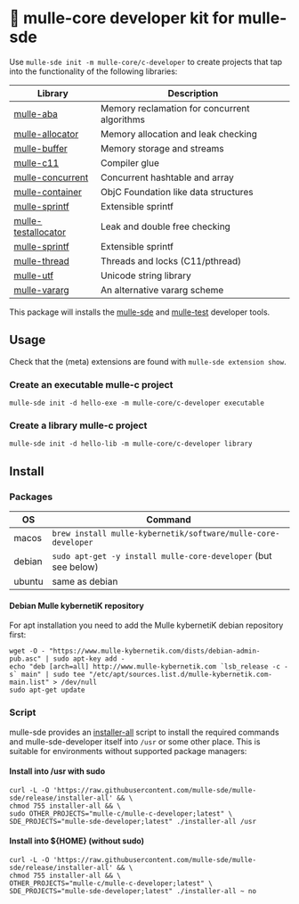 # 🧢 mulle-core developer kit for mulle-sde


Use `mulle-sde init -m mulle-core/c-developer` to create projects
that tap into the functionality of the following libraries:


Library                                                  | Description
---------------------------------------------------------|----------------------------
[mulle-aba](//github.com/mulle-c/mulle-aba)              | Memory reclamation for concurrent algorithms
[mulle-allocator](//github.com/mulle-c/mulle-allocator)  | Memory allocation and leak checking
[mulle-buffer](//github.com/mulle-c/mulle-buffer)        | Memory storage and streams
[mulle-c11](//github.com/mulle-c/mulle-c11)              | Compiler glue
[mulle-concurrent](//github.com/mulle-concurrent/mulle-concurrent)| Concurrent hashtable and array
[mulle-container](//github.com/mulle-concurrent/mulle-concurrent) | ObjC Foundation like data structures
[mulle-sprintf](//github.com/mulle-core/mulle-sprintf )  | Extensible sprintf
[mulle-testallocator](//github.com/mulle-core/mulle-testallocator)  | Leak and double free checking
[mulle-sprintf](//github.com/mulle-core/mulle-sprintf)   | Extensible sprintf
[mulle-thread](//github.com/mulle-concurrent/mulle-thread)        | Threads and locks (C11/pthread)
[mulle-utf](//github.com/mulle-c/mulle-utf )             | Unicode string library
[mulle-vararg](//github.com/mulle-c/mulle-vararg )       | An alternative vararg scheme


This package will installs the [mulle-sde](/github.com/mulle-sde/mulle-sde) and [mulle-test](/github.com/mulle-sde/mulle-test) developer tools. 


## Usage

Check that the (meta) extensions are found with `mulle-sde extension show`.


### Create an executable mulle-c project

`mulle-sde init -d hello-exe -m mulle-core/c-developer executable`

### Create a library mulle-c project

`mulle-sde init -d hello-lib -m mulle-core/c-developer library`



## Install

### Packages

OS      | Command
--------|------------------------------------
macos   | `brew install mulle-kybernetik/software/mulle-core-developer`
debian  | `sudo apt-get -y install mulle-core-developer` (but see below)
ubuntu  | same as debian


#### Debian Mulle kybernetiK repository

For apt installation you need to add the Mulle kybernetiK debian repository
first:

```
wget -O - "https://www.mulle-kybernetik.com/dists/debian-admin-pub.asc" | sudo apt-key add -
echo "deb [arch=all] http://www.mulle-kybernetik.com `lsb_release -c -s` main" | sudo tee "/etc/apt/sources.list.d/mulle-kybernetik.com-main.list" > /dev/null
sudo apt-get update
```

### Script

mulle-sde provides an [installer-all](https://raw.githubusercontent.com/mulle-sde/mulle-sde/release/installer-all) script to install the required commands and mulle-sde-developer itself into `/usr` or some other place.
This is suitable for environments without supported package managers:

#### Install into /usr with sudo

```
curl -L -O 'https://raw.githubusercontent.com/mulle-sde/mulle-sde/release/installer-all' && \
chmod 755 installer-all && \
sudo OTHER_PROJECTS="mulle-c/mulle-c-developer;latest" \
SDE_PROJECTS="mulle-sde-developer;latest" ./installer-all /usr
```

#### Install into ${HOME} (without sudo)

```
curl -L -O 'https://raw.githubusercontent.com/mulle-sde/mulle-sde/release/installer-all' && \
chmod 755 installer-all && \
OTHER_PROJECTS="mulle-c/mulle-c-developer;latest" \
SDE_PROJECTS="mulle-sde-developer;latest" ./installer-all ~ no
```

